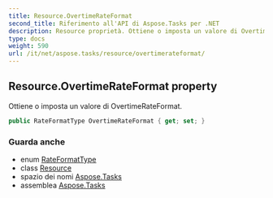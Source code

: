 ```yaml
---
title: Resource.OvertimeRateFormat
second_title: Riferimento all'API di Aspose.Tasks per .NET
description: Resource proprietà. Ottiene o imposta un valore di OvertimeRateFormat.
type: docs
weight: 590
url: /it/net/aspose.tasks/resource/overtimerateformat/
---
```

## Resource.OvertimeRateFormat property

Ottiene o imposta un valore di OvertimeRateFormat.

```csharp
public RateFormatType OvertimeRateFormat { get; set; }
```

### Guarda anche

* enum [RateFormatType](../../rateformattype/)
* class [Resource](../)
* spazio dei nomi [Aspose.Tasks](../../resource/)
* assemblea [Aspose.Tasks](../../../)


